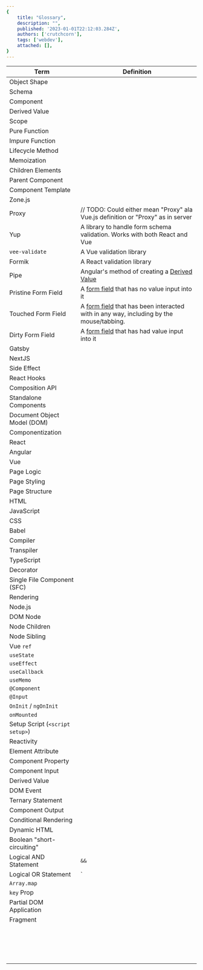 ```yaml
---
{
    title: "Glossary",
    description: "",
    published: '2023-01-01T22:12:03.284Z',
    authors: ['crutchcorn'],
    tags: ['webdev'],
    attached: [],
}
---
```




| Term                            | Definition                                                   |
| ------------------------------- | ------------------------------------------------------------ |
| Object Shape                    |                                                              |
| Schema                          |                                                              |
| Component                       |                                                              |
| Derived Value                   |                                                              |
| Scope                           |                                                              |
| Pure Function                   |                                                              |
| Impure Function                 |                                                              |
| Lifecycle Method                |                                                              |
| Memoization                     |                                                              |
| Children Elements               |                                                              |
| Parent Component                |                                                              |
| Component Template              |                                                              |
| Zone.js                         |                                                              |
| Proxy                           | // TODO: Could either mean "Proxy" ala Vue.js definition or "Proxy" as in server |
| Yup                             | A library to handle form schema validation. Works with both React and Vue |
| `vee-validate`                  | A Vue validation library                                     |
| Formik                          | A React validation library                                   |
| Pipe                            | Angular's method of creating a [Derived Value](/posts/derived-values) |
| Pristine Form Field             | A [form field](/posts/forms) that has no value input into it |
| Touched Form Field              | A [form field](/posts/forms) that has been interacted with in any way, including by the mouse/tabbing. |
| Dirty Form Field                | A [form field](/posts/forms) that has had value input into it |
| Gatsby                          |                                                              |
| NextJS                          |                                                              |
| Side Effect                     |                                                              |
| React Hooks                     |                                                              |
| Composition API                 |                                                              |
| Standalone Components           |                                                              |
| Document Object Model (DOM)     |                                                              |
| Componentization                |                                                              |
| React                           |                                                              |
| Angular                         |                                                              |
| Vue                             |                                                              |
| Page Logic                      |                                                              |
| Page Styling                    |                                                              |
| Page Structure                  |                                                              |
| HTML                            |                                                              |
| JavaScript                      |                                                              |
| CSS                             |                                                              |
| Babel                           |                                                              |
| Compiler                        |                                                              |
| Transpiler                      |                                                              |
| TypeScript                      |                                                              |
| Decorator                       |                                                              |
| Single File Component (SFC)     |                                                              |
| Rendering                       |                                                              |
| Node.js                         |                                                              |
| DOM Node                        |                                                              |
| Node Children                   |                                                              |
| Node Sibling                    |                                                              |
| Vue `ref`                       |                                                              |
| `useState`                      |                                                              |
| `useEffect`                     |                                                              |
| `useCallback`                   |                                                              |
| `useMemo`                       |                                                              |
| `@Component`                    |                                                              |
| `@Input`                        |                                                              |
| `OnInit` / `ngOnInit`           |                                                              |
| `onMounted`                     |                                                              |
| Setup Script (`<script setup>`) |                                                              |
| Reactivity                      |                                                              |
| Element Attribute               |                                                              |
| Component Property              |                                                              |
| Component Input                 |                                                              |
| Derived Value                   |                                                              |
| DOM Event                       |                                                              |
| Ternary Statement               |                                                              |
| Component Output                |                                                              |
| Conditional Rendering           |                                                              |
| Dynamic HTML                    |                                                              |
| Boolean "short-circuiting"      |                                                              |
| Logical AND Statement           | `&&`                                                         |
| Logical OR Statement            | `||`                                                         |
| `Array.map`                     |                                                              |
| `key` Prop                      |                                                              |
| Partial DOM Application         |                                                              |
| Fragment                        |                                                              |
|                                 |                                                              |
|                                 |                                                              |
|                                 |                                                              |
|                                 |                                                              |
|                                 |                                                              |
|                                 |                                                              |
|                                 |                                                              |
|                                 |                                                              |
|                                 |                                                              |
|                                 |                                                              |
|                                 |                                                              |
|                                 |                                                              |
|                                 |                                                              |
|                                 |                                                              |
|                                 |                                                              |
|                                 |                                                              |
|                                 |                                                              |
